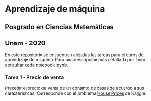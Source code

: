 # Aprendizaje de máquina
## Posgrado en Ciencias Matemáticas
## Unam - 2020 

En este repositorio se encuentran alojadas las tareas para el curos de aprendizaje de máquina. Para una descripción más detallada por favor consultar cada notebook ipynb. 

### Tarea 1 - Precio de venta

Precedir el precio de venta de un conjunto de casas de acuerdo a sus caracteristicas. Corresponde con el problema [House Prices](!https://www.kaggle.com/sohier/reading-the-data-with-python) de Kaggle. 

